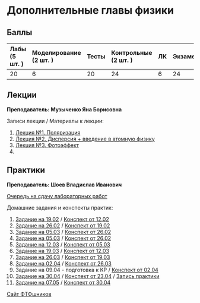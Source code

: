 # Дополнительные главы физики

## Баллы

| Лабы \(5 шт. \) | Моделирование \(2 шт. \) | Тесты | Контрольные \(2 шт. \) | ЛК | Экзамен |
| :--- | :--- | :--- | :--- | :--- | :--- |
| 20 | 6 | 20 | 24 | 6 | 24 |

## Лекции

**Преподаватель: Музыченко Яна Борисовна**

Записи лекции / Материалы к лекции:

1. [Лекция №1. Поляризация](https://www.youtube.com/watch?v=NmuQpG6-Uhk&list=PLj7ewET2KEJxEc2Pme73skH-9QhYxzP8K&index=1)
2. [Лекция №2. Дисперсия + введение в атомную физику](https://www.youtube.com/watch?v=Rm13_SP78Tg&list=PLj7ewET2KEJxEc2Pme73skH-9QhYxzP8K&index=2)
3. [Лекция №3. Фотоэффект](https://www.youtube.com/watch?v=eNskjrDPW4g&list=PLj7ewET2KEJxEc2Pme73skH-9QhYxzP8K&index=3)
4. 

## Практики

**Преподаватель: Шоев Владислав Иванович**

[Очередь на сдачу лабораторных работ](https://docs.google.com/spreadsheets/d/1pim9w4OG_JM61tk4oKm4Hd1c7zcfpdDc-iGg_fjeaU4/edit#gid=0)

Домашние задания и конспекты практик:

1. [Задание на 19.02](https://drive.google.com/file/d/19-_TjnHRDbp3RKbui0wzbybRxdW2ygHz/view?usp=sharing) / [Конспект от 12.02](https://drive.google.com/file/d/1I5iIX9Y3r8K5dVg1aMGCCtvhm2dx5Ek5/view?usp=sharing)
2. [Задание на 26.02](https://drive.google.com/file/d/1te-zHJ6NtdZZHwqA91IqR5NOzHBLTexd/view?usp=sharing) / [Конспект от 19.02](https://drive.google.com/file/d/1dj77asGcNgd6bFtbuTaDqDrI0pIpWsr4/view?usp=sharing)
3. [Задание на 05.03](https://drive.google.com/file/d/1D1xKrpOFjA5hgwPR55gsZQhTXdyEteML/view?usp=sharing) / [Конспект от 26.02](https://drive.google.com/file/d/1hxfrnCxXO-xVTS8b2QSsMG1-x-BxhLnm/view?usp=sharing)
4.  [Задание на 05.03](https://drive.google.com/file/d/1D1xKrpOFjA5hgwPR55gsZQhTXdyEteML/view?usp=sharing) / [Конспект от 26.02](https://drive.google.com/file/d/1hxfrnCxXO-xVTS8b2QSsMG1-x-BxhLnm/view?usp=sharing)
5.  [Задание на 12.03](https://drive.google.com/file/d/1S2p2k-G8LqqppGvwib9YhmZqbCIarOpD/view?usp=sharing) / [Конспект от 05.03](https://drive.google.com/file/d/1fpJGGtJ9WdwS88OOa7b54inBauXfpU5D/view?usp=sharing)
6.  [Задание на 19.03](https://drive.google.com/file/d/1S1lvaIkMzgDwwaaIQBzlYXonOikSZxaK/view?usp=sharing) / [Конспект от 12.03](https://drive.google.com/file/d/1Xsuh-IsEuL3AdSScBC68T9G_J_ugv4kE/view?usp=sharing)
7.  [Задание на 26.03](https://study.physics.itmo.ru) / [Конспект от 19.03](https://drive.google.com/file/d/1ppup2h0E_vW2rqHfTZNI9pfMcCX7Ka30/view?usp=sharing)
8. [Задание на 02.04](https://study.physics.itmo.ru) / [Конспект от 26.03](https://drive.google.com/file/d/1iHHQIqA2VAdfXYAjzq11_9DDPWIOazuO/view?usp=sharing)
9. Задание на 09.04 - подготовка к КР / [Конспект от 02.04](https://drive.google.com/file/d/1GYP7R8soWsykFZKzJ5GXyb6jV1wFNNHF/view?usp=sharing)
10. [Задание на 30.04](https://study.physics.itmo.ru) / [Конспект от 23.04](https://www.youtube.com/watch?v=OwoRumIt5RA) / [Запись практики](https://www.youtube.com/watch?v=OwoRumIt5RA)
12. [Задание на 07.05](https://study.physics.itmo.ru) / [Конспект от 30.04](https://drive.google.com/file/d/1AEdd0YDmU8pg5HJwlvBs6Hm4dSyh7dRz/view?usp=sharing) 

[Сайт ФТФшников](https://study.physics.itmo.ru)